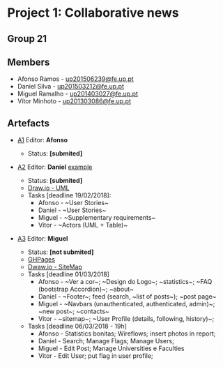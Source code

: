 # Project 1: Collaborative news
## Group 21
## Members
 * Afonso Ramos - up201506239@fe.up.pt
 * Daniel Silva - up201503212@fe.up.pt
 * Miguel Ramalho - up201403027@fe.up.pt
 * Vítor Minhoto - up201303086@fe.up.pt

## Artefacts

 * [A1](https://hackmd.io/KwZmCYCNIU3BaAhuAxseAWDAOA7PATlwAZjMBGAE2xEgDNKCnIg=) Editor: **Afonso**
   * Status: **[submited]**
 * [A2](https://hackmd.io/EwZgHGBmBsCmAmBaaAGaBDRAWLrECMBjAdn0XjC2IE551hQBWQoA) Editor: **Daniel** [example](https://web.fe.up.pt/~jlopes/doku.php/teach/lbaw/medialib/a2)
   * Status: **[submited]**
   * [Draw.io - UML](https://drive.google.com/file/d/1jJV-MGkb27NeJCkNnhLYBqZ4u2EGb1-L/view?usp=sharing)
   * Tasks [deadline 19/02/2018]:
     * Afonso - ~User Stories~
     * Daniel - ~User Stories~
     * Miguel - ~Supplementary requirements~
     * Vitor - ~Actors (UML + Table)~

  * [A3](https://hackmd.io/CwRgrAHAbATAZhAtAYxgEzo4yIAZF4CGAzIiAJxRyECm5ENuhaQA) Editor: **Miguel**
    * Status: **[not submited]**
    * [GHPages](https://msramalho.github.io/lbaw1721/)
    * [Dwaw.io - SiteMap](https://drive.google.com/file/d/1W-SPXbB57z5ZN7S4vmGSInLCbPAg0bjc/view?usp=sharing)
    * Tasks [deadline 01/03/2018]
      * Afonso - ~Ver a cor~; ~Design do Logo~; ~statistics~; ~FAQ (bootstrap Accordion)~; ~about~ 
      * Daniel - ~Footer~; feed (search, ~list of posts~); ~post page~
      * Miguel - ~Navbars (unauthenticated, authenticated, admin)~; ~new post~; ~contacts~
      * Vitor - ~sitemap~; ~User Profile (details, following, history)~;
    * Tasks [deadline 06/03/2018 - 19h]
      * Afonso - Statistics bonitas; Wireflows; insert photos in report; 
      * Daniel - Search; Manage Flags; Manage Users;
      * Miguel - Edit Post; Manage Universities e Faculties
      * Vitor - Edit User; put flag in user profile; 
